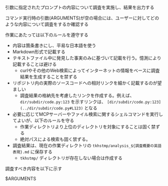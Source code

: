 引数に指定されたプロンプトの内容について調査を実施し、結果を出力する

コマンド実行時の引数(ARGUMENTS)が空の場合には、ユーザーに対してどのような内容について調査をするか確認する

作業にあたっては以下のルールを遵守する

- 内容は箇条書きにし、平易な日本語を使う
- Markdown形式で記載する
- テキストファイル中に発見した事実のみに基づいて記載を行う。憶測により記載することは避ける
  - curlやその他のWeb検索によってインターネットの情報をベースに調査結果を生成することを禁ずる
- リポジトリ内の実際のソースコードへの相対リンクを細かく記載するのが望ましい
  - 調査結果の格納先を考慮したリンクを作成する。例えば、 `dir/subdir/code.py:123` を示すリンクは、 `[dir/subdir/code.py:123](../dir/subdir/code.py#L123)` となる
- 必要に応じてMCPサーバーやファイル検索に関するシェルコマンドを実行してよいが、以下のルールを守る
  - 作業ディレクトリより上位のディレクトリを対象にすることは固く禁ずる
  - 絶対パスによる検索も固く禁ずる。
- 調査結果は、現在の作業ディレクトリの `tkhstmp/analysis_${調査概要の英語表現}.md` に保存する
  - `tkhstmp/` ディレクトリが存在しない場合は作成する

調査すべき内容を以下に示す

$ARGUMENTS
